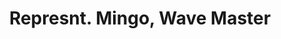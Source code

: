 ---
title: "Represnt. Mingo, Wave Master"
url: /leioa-lejona/represnt-mingo-wave-master/
shop: deportes
---